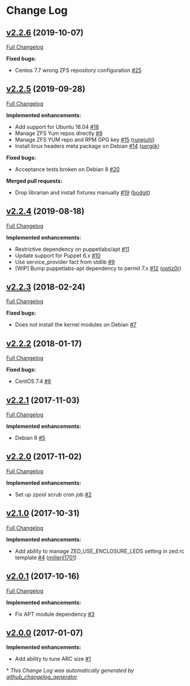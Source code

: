 # Change Log

## [v2.2.6](https://github.com/bodgit/puppet-zfs/tree/v2.2.6) (2019-10-07)
[Full Changelog](https://github.com/bodgit/puppet-zfs/compare/v2.2.5...v2.2.6)

**Fixed bugs:**

- Centos 7.7 wrong ZFS repository configuration [\#25](https://github.com/bodgit/puppet-zfs/issues/25)

## [v2.2.5](https://github.com/bodgit/puppet-zfs/tree/v2.2.5) (2019-09-28)
[Full Changelog](https://github.com/bodgit/puppet-zfs/compare/v2.2.4...v2.2.5)

**Implemented enhancements:**

- Add support for Ubuntu 18.04 [\#18](https://github.com/bodgit/puppet-zfs/issues/18)
- Manage ZFS Yum repos directly [\#8](https://github.com/bodgit/puppet-zfs/issues/8)
- Manage ZFS YUM repo and RPM GPG key [\#15](https://github.com/bodgit/puppet-zfs/pull/15) ([runejuhl](https://github.com/runejuhl))
- Install linux headers meta package on Debian [\#14](https://github.com/bodgit/puppet-zfs/pull/14) ([sergiik](https://github.com/sergiik))

**Fixed bugs:**

- Acceptance tests broken on Debian 8 [\#20](https://github.com/bodgit/puppet-zfs/issues/20)

**Merged pull requests:**

- Drop librarian and install fixtures manually [\#19](https://github.com/bodgit/puppet-zfs/pull/19) ([bodgit](https://github.com/bodgit))

## [v2.2.4](https://github.com/bodgit/puppet-zfs/tree/v2.2.4) (2019-08-18)
[Full Changelog](https://github.com/bodgit/puppet-zfs/compare/v2.2.3...v2.2.4)

**Implemented enhancements:**

- Restrictive dependency on puppetlabs/apt [\#11](https://github.com/bodgit/puppet-zfs/issues/11)
- Update support for Puppet 6.x [\#10](https://github.com/bodgit/puppet-zfs/issues/10)
- Use service\_provider fact from stdlib [\#9](https://github.com/bodgit/puppet-zfs/issues/9)
- \[WIP\] Bump puppetlabs-apt dependency to permit 7.x [\#12](https://github.com/bodgit/puppet-zfs/pull/12) ([optiz0r](https://github.com/optiz0r))

## [v2.2.3](https://github.com/bodgit/puppet-zfs/tree/v2.2.3) (2018-02-24)
[Full Changelog](https://github.com/bodgit/puppet-zfs/compare/v2.2.2...v2.2.3)

**Fixed bugs:**

- Does not install the kernel modules on Debian [\#7](https://github.com/bodgit/puppet-zfs/issues/7)

## [v2.2.2](https://github.com/bodgit/puppet-zfs/tree/v2.2.2) (2018-01-17)
[Full Changelog](https://github.com/bodgit/puppet-zfs/compare/v2.2.1...v2.2.2)

**Fixed bugs:**

- CentOS 7.4 [\#6](https://github.com/bodgit/puppet-zfs/issues/6)

## [v2.2.1](https://github.com/bodgit/puppet-zfs/tree/v2.2.1) (2017-11-03)
[Full Changelog](https://github.com/bodgit/puppet-zfs/compare/v2.2.0...v2.2.1)

**Implemented enhancements:**

- Debian 9 [\#5](https://github.com/bodgit/puppet-zfs/issues/5)

## [v2.2.0](https://github.com/bodgit/puppet-zfs/tree/v2.2.0) (2017-11-02)
[Full Changelog](https://github.com/bodgit/puppet-zfs/compare/v2.1.0...v2.2.0)

**Implemented enhancements:**

- Set up zpool scrub cron job [\#2](https://github.com/bodgit/puppet-zfs/issues/2)

## [v2.1.0](https://github.com/bodgit/puppet-zfs/tree/v2.1.0) (2017-10-31)
[Full Changelog](https://github.com/bodgit/puppet-zfs/compare/v2.0.1...v2.1.0)

**Implemented enhancements:**

- Add ability to manage ZED\_USE\_ENCLOSURE\_LEDS setting in zed.rc template [\#4](https://github.com/bodgit/puppet-zfs/pull/4) ([millerjl1701](https://github.com/millerjl1701))

## [v2.0.1](https://github.com/bodgit/puppet-zfs/tree/v2.0.1) (2017-10-16)
[Full Changelog](https://github.com/bodgit/puppet-zfs/compare/v2.0.0...v2.0.1)

**Implemented enhancements:**

- Fix APT module dependency [\#3](https://github.com/bodgit/puppet-zfs/issues/3)

## [v2.0.0](https://github.com/bodgit/puppet-zfs/tree/v2.0.0) (2017-01-07)
**Implemented enhancements:**

- Add ability to tune ARC size [\#1](https://github.com/bodgit/puppet-zfs/issues/1)



\* *This Change Log was automatically generated by [github_changelog_generator](https://github.com/skywinder/Github-Changelog-Generator)*